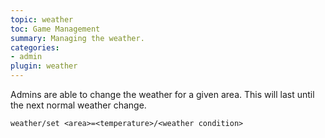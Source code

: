 ```yaml
---
topic: weather
toc: Game Management
summary: Managing the weather.
categories:
- admin
plugin: weather
---
```

Admins are able to change the weather for a given area.  This will last until the next normal weather change.

    weather/set <area>=<temperature>/<weather condition>
